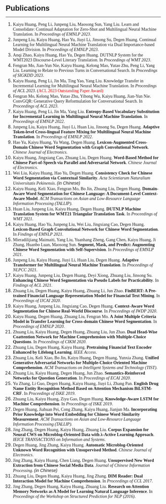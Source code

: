 <b><font size=5 face="Arial">Publications</font></b>

---
1. <font face="Cambria">Kaiyu Huang, Peng Li, Junpeng Liu, Maosong Sun, Yang Liu. Learn and Consolidate: Continual Adaptation for Zero-Shot and Multilingual Neural Machine Translation. In <i>Proceedings of EMNLP 2023</i>.</font>
1. <font face="Cambria">Junpeng Liu, Kaiyu Huang, Hao Yu, Jiuyi Li, Jinsong Su, Degen Huang. Continual Learning for Multilingual Neural Machine Translation via Dual Importance-based Model Division. In <i>Proceedings of EMNLP 2023</i>.</font>
1. <font face="Cambria">Anqi Zhao, Kaiyu Huang, Hao Yu, Degen Huang. DUTNLP System for the WMT2023 Discourse-Level Literary Translation. In <i>Proceedings of WMT 2023</i>.</font>
1. <font face="Cambria">Fengran Mo, Jian-Yun Nie, Kaiyu Huang, Kelong Mao, Yutao Zhu, Peng Li, Yang Liu. Learning to Relate to Previous Turns in Conversational Search. In <i>Proceedings of SIGKDD 2023</i>.</font>
1. <font face="Cambria">Kaiyu Huang, Peng Li, Jin Ma, Ting Yao, Yang Liu. Knowledge Transfer in Incremental Learning for Multilingual Neural Machine Translation. In <i>Proceedings of ACL 2023</i>. (<font color='red'>ACL 2023 Outstanding Paper Award)</font></font>
1. <font face="Cambria">Fengran Mo, Kelong Mao, Yutao Zhu, Yihong Wu, Kaiyu Huang, Jian-Yun Nie. ConvGQR: Generative Query Reformulation for Conversational Search. In <i>Proceedings of ACL 2023</i>.</font>
1. <font face="Cambria">Kaiyu Huang, Peng Li, Jin Ma, Yang Liu. <b>Entropy-Based Vocabulary Substitution for Incremental Learning in Multilingual Neural Machine Translation</b>. In <i>Proceedings of EMNLP 2022</i>.</font>
1. <font face="Cambria">Junpeng Liu, Kaiyu Huang, Jiuyi Li, Huan Liu, Jinsong Su, Degen Huang. <b>Adaptive Token-level Cross-lingual Feature Mixing for Multilingual Neural Machine Translation</b>. In <i>Proceedings of EMNLP 2022</i>.</font>
1. <font face="Cambria">Hao Yu, Kaiyu Huang, Yu Wang, Degen Huang. <b>Lexicon‐Augmented Cross‐Domain Chinese Word Segmentation with Graph Convolutional Network</b>. <i>Chinese Journal of Electronics</i>.</font>
1. <font face="Cambria">Kaiyu Huang, Jingxiang Cao, Zhuang Liu, Degen Huang. <b>Word‐Based Method for Chinese Part‐of‐Speech via Parallel and Adversarial Network</b>. <i>Chinese Journal of Electronics</i>.</font>
1. <font face="Cambria">Wei Liu, Kaiyu Huang, Hao Yu, Degen Huang. <b>Consistency Check for Chinese Word Segmentation via Contextual Similarity</b>. <i>Acta Scientiarum Naturalium Universitatis Pekinensis</i>. <font face="Arial"><i>(in Chinese)</i></font></font>
1. <font face="Cambria">Kaiyu Huang, Keli Xiao, Fengran Mo, Bo Jin, Zhuang Liu, Degen Huang. <b>Domain-Aware Word Segmentation for Chinese Language: A Document-Level Context-Aware Model</b>. <i>ACM Transactions on Asian and Low-Resource Language Information Processing (TALLIP)</i>.</font>
1. <font face="Cambria">Huan Liu, Junpeng Liu, Kaiyu Huang, Degen Huang. <b>DUTNLP Machine Translation System for WMT21 Triangular Translation Task</b>. In <i>Proceedings of WMT 2021</i>.</font>
1. <font face="Cambria">Kaiyu Huang, Hao Yu, Junpeng Liu, Wei Liu, Jingxiang Cao, Degen Huang. <b>Lexicon-Based Graph Convolutional Network for Chinese Word Segmentation</b>. In <i>Findings of EMNLP 2021</i>.</font>
1. <font face="Cambria">Mieradilijiang Maimaiti, Yang Liu, Yuanhang Zheng, Gang Chen, Kaiyu Huang, Ji Zhang, Huanbo Luan, Maosong Sun. <b>Segment, Mask, and Predict: Augmenting Chinese Word Segmentation with Self-Supervision</b>. In <i>Proceedings of EMNLP 2021</i>.</font>
1. <font face="Cambria">Junpeng Liu, Kaiyu Huang, Jiuyi Li, Huan Liu, Degen Huang. <b>Adaptive Transformer for Multilingual Neural Machine Translation</b>. In <i>Proceedings of NLPCC 2021</i>.</font>
1. <font face="Cambria">Kaiyu Huang, Junpeng Liu, Degen Huang, Deyi Xiong, Zhuang Liu, Jinsong Su. <b>Enhancing Chinese Word Segmentation via Pseudo Labels for Practicability</b>. In <i>Findings of ACL 2021</i>.</font>
1. <font face="Cambria">Zhuang Liu, Degen Huang, Kaiyu Huang, Zhuang Li, Jun Zhao. <b>FinBERT: A Pre-trained Financial Language Representation Model for Financial Text Mining</b>. In <i>Proceedings of IJCAI 2020</i>.</font>
1. <font face="Cambria">Kaiyu Huang, Junpeng Liu, Jingxiang Cao, Degen Huang. <b>Context-Aware Word Segmentation for Chinese Real-World Discourse</b>. In <i>Proceedings of IWDP 2020</i>.</font>
1. <font face="Cambria">Kaiyu Huang, Degen Huang, Zhuang Liu, Fengran Mo. <b>A Joint Multiple Criteria Model in Transfer Learning for Cross-domain Chinese Word Segmentation</b>. In <i>Proceedings of EMNLP 2020</i>.</font>
1. <font face="Cambria">Zhuang Liu, Kaiyu Huang, Degen Huang, Zhuang Liu, Jun Zhao. <b>Dual Head-Wise Coattention Network for Machine Comprehension with Multiple-Choice Questions</b>. In <i>Proceedings of CIKM 2020</i>.</font>
1. <font face="Cambria">Zhuang Liu, Degen Huang, Kaiyu Huang. <b>Pretraining Financial Text Encoder Enhanced by Lifelong Learning</b>. <i>IEEE Access</i>.</font>
1. <font face="Cambria">Zhuang Liu, Keli Xiao, Bo Jin, Kaiyu Huang, Degen Huang, Yunxia Zhang. <b>Unified Generative Adversarial Networks for Multiple-Choice Oriented Machine Comprehension</b>. <i>ACM Transactions on Intelligent Systems and Technology (TIST)</i>.</font>
1. <font face="Cambria">Zhuang Liu, Kaiyu Huang, Degen Huang, Jun Zhao. <b>Semantics-Reinforced Networks for Question Generation</b>. In <i>Proceedings of ECAI 2020</i>.</font>
1. <font face="Cambria">Yu Zhang, Li Guo, Degen Huang, Kaiyu Huang, Jiuyi Li, Zhang Pan. <b>English Drug Name Entity Recognition Method Based on Attention Mechanism BiLSTM-CRF</b>. In <i>Proceedings of ISKE 2019</i>.</font>
1. <font face="Cambria">Zhuang Liu, Kaiyu Huang, Ziyu Gao, Degen Huang. <b>Knowledge-Aware LSTM for Machine Comprehension</b>. In <i>Proceedings of ISKE 2019</i>.</font>
1. <font face="Cambria">Degen Huang, Jiahuan Pei, Cong Zhang, Kaiyu Huang, Jianjun Ma. <b>Incorporating Prior Knowledge into Word Embedding for Chinese Word Similarity Measurement</b>. <i>ACM Transactions on Asian and Low-Resource Language Information Processing (TALLIP)</i>.</font>
1. <font face="Cambria">Jing Zhang, Degen Huang, Kaiyu Huang, Zhuang Liu. <b>Corpus Expansion for Neural CWS on Microblog-Oriented Data with λ-Active Learning Approach</b>. <i>IEICE TRANSACTIONS on Information and Systems</i>.</font>
1. <font face="Cambria">Degen Huang, Jing Zhang, Kaiyu Huang. <b>Automatic Microblog‐Oriented Unknown Word Recognition with Unsupervised Method</b>. <i>Chinese Journal of Electronics</i>.</font>
1. <font face="Cambria">Jing Zhang, Kaiyu Huang, Chen Liang, Degen Huang. <b>Unsupervised New Word Extraction from Chinese Social Media Data</b>. <i>Journal of Chinese Information Processing</i>. <font face="Arial"><i>(in Chinese)</i></font></font>
1. <font face="Cambria">Zhuang Liu, Degen Huang, Kaiyu Huang, Jing Zhang. <b>DIM Reader: Dual Interaction Model for Machine Comprehension</b>. In <i>Proceedings of CCL 2017</i>.</font>
1. <font face="Cambria">Jing Zhang, Degen Huang, Kaiyu Huang, Zhuang Liu. <b>Research on Attention Memory Networks as A Model for Learning Natural Language Inference</b>. In <i>Proceedings of the Workshop on Structured Prediction for NLP (2016)</i>.</font>